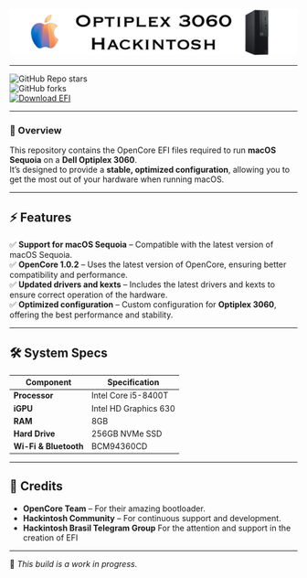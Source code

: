 ![Banner do Projeto](images/Readme.png)

---

![GitHub Repo stars](https://img.shields.io/github/stars/wsedits01/Optiplex-3060-EFI?style=for-the-badge)  
![GitHub forks](https://img.shields.io/github/forks/wsedits01/Optiplex-3060-EFI?style=for-the-badge)  
[![Download EFI](https://img.shields.io/badge/Download%20EFI-Sequoia%20Optiplex%203060.zip-blue?style=for-the-badge&logo=apple)](EFI%20Sequoia%20Optiplex%203060.zip)  

---

### 🌟 Overview

This repository contains the OpenCore EFI files required to run **macOS Sequoia** on a **Dell Optiplex 3060**.  
It’s designed to provide a **stable, optimized configuration**, allowing you to get the most out of your hardware when running macOS.

---

## ⚡ Features  

✅ **Support for macOS Sequoia** – Compatible with the latest version of macOS Sequoia.  
✅ **OpenCore 1.0.2** – Uses the latest version of OpenCore, ensuring better compatibility and performance.  
✅ **Updated drivers and kexts** – Includes the latest drivers and kexts to ensure correct operation of the hardware.  
✅ **Optimized configuration** – Custom configuration for **Optiplex 3060**, offering the best performance and stability.  

---

## 🛠️ System Specs  

| Component              | Specification          |
|------------------------|-----------------------|
| **Processor**         | Intel Core i5-8400T   |
| **iGPU**              | Intel HD Graphics 630 |
| **RAM**               | 8GB                   |
| **Hard Drive**        | 256GB NVMe SSD        |
| **Wi-Fi & Bluetooth** | BCM94360CD            |

---

## 🔗 Credits  

- **OpenCore Team** – For their amazing bootloader.  
- **Hackintosh Community** – For continuous support and development.  
- **Hackintosh Brasil Telegram Group** For the attention and support in the creation of EFI

---

🔹 *This build is a work in progress.*  